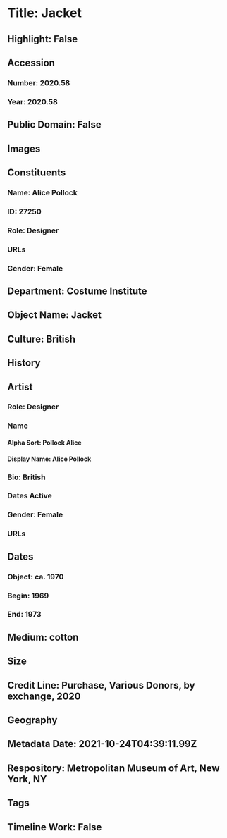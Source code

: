 # Title: Jacket
## Highlight: False
## Accession
### Number: 2020.58
### Year: 2020.58
## Public Domain: False
## Images
## Constituents
### Name: Alice Pollock
### ID: 27250
### Role: Designer
### URLs
### Gender: Female
## Department: Costume Institute
## Object Name: Jacket
## Culture: British
## History
## Artist
### Role: Designer
### Name
#### Alpha Sort: Pollock Alice
#### Display Name: Alice Pollock
### Bio: British
### Dates Active
### Gender: Female
### URLs
## Dates
### Object: ca. 1970
### Begin: 1969
### End: 1973
## Medium: cotton
## Size
## Credit Line: Purchase, Various Donors, by exchange, 2020
## Geography
## Metadata Date: 2021-10-24T04:39:11.99Z
## Respository: Metropolitan Museum of Art, New York, NY
## Tags
## Timeline Work: False